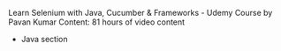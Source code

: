 Learn Selenium with Java, Cucumber & Frameworks - Udemy Course by Pavan Kumar
Content: 81 hours of video content
- Java section
